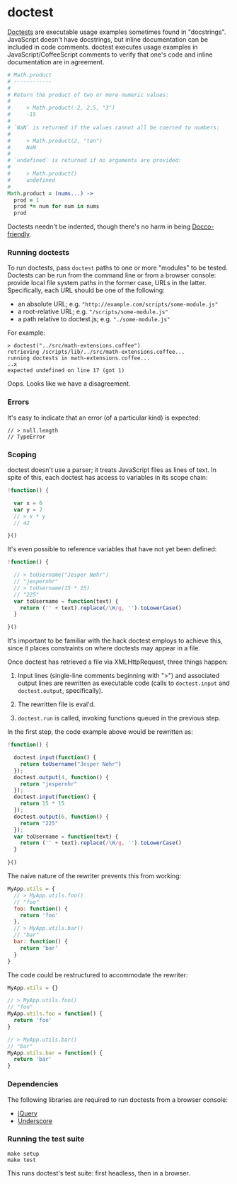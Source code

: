 # doctest

[Doctests][1] are executable usage examples sometimes found in "docstrings".
JavaScript doesn't have docstrings, but inline documentation can be included
in code comments. doctest executes usage examples in JavaScript/CoffeeScript
comments to verify that one's code and inline documentation are in agreement.

```coffeescript
# Math.product
# ------------
#
# Return the product of two or more numeric values:
#
#     > Math.product(-2, 2.5, "3")
#     -15
#
# `NaN` is returned if the values cannot all be coerced to numbers:
#
#     > Math.product(2, "ten")
#     NaN
#
# `undefined` is returned if no arguments are provided:
#
#     > Math.product()
#     undefined
#
Math.product = (nums...) ->
  prod = 1
  prod *= num for num in nums
  prod
```

Doctests needn't be indented, though there's no harm in being
[Docco-friendly][2].

### Running doctests

To run doctests, pass `doctest` paths to one or more "modules" to be tested.
Doctests can be run from the command line or from a browser console: provide
local file system paths in the former case, URLs in the latter. Specifically,
each URL should be one of the following:

  - an absolute URL; e.g. `"http://example.com/scripts/some-module.js"`
  - a root-relative URL; e.g. `"/scripts/some-module.js"`
  - a path relative to doctest.js; e.g. `"./some-module.js"`

For example:

    > doctest("../src/math-extensions.coffee")
    retrieving /scripts/lib/../src/math-extensions.coffee...
    running doctests in math-extensions.coffee...
    ..x
    expected undefined on line 17 (got 1)

Oops. Looks like we have a disagreement.

### Errors

It's easy to indicate that an error (of a particular kind) is expected:

    // > null.length
    // TypeError

### Scoping

doctest doesn't use a parser; it treats JavaScript files as lines of text.
In spite of this, each doctest has access to variables in its scope chain:

```javascript
!function() {

  var x = 6
  var y = 7
  // > x * y
  // 42

}()
```

It's even possible to reference variables that have not yet been defined:

```javascript
!function() {

  // > toUsername("Jesper Nøhr")
  // "jespernhr"
  // > toUsername(15 * 15)
  // "225"
  var toUsername = function(text) {
    return ('' + text).replace(/\W/g, '').toLowerCase()
  }

}()
```

It's important to be familiar with the hack doctest employs to achieve this,
since it places constraints on where doctests may appear in a file.

Once doctest has retrieved a file via XMLHttpRequest, three things happen:

1.  Input lines (single-line comments beginning with ">") and associated
    output lines are rewritten as executable code (calls to `doctest.input`
    and `doctest.output`, specifically).

2.  The rewritten file is eval'd.

3.  `doctest.run` is called, invoking functions queued in the previous step.

In the first step, the code example above would be rewritten as:

```javascript
!function() {

  doctest.input(function() {
    return toUsername("Jesper Nøhr")
  });
  doctest.output(4, function() {
    return "jespernhr"
  });
  doctest.input(function() {
    return 15 * 15
  });
  doctest.output(6, function() {
    return "225"
  });
  var toUsername = function(text) {
    return ('' + text).replace(/\W/g, '').toLowerCase()
  }

}()
```

The naive nature of the rewriter prevents this from working:

```javascript
MyApp.utils = {
  // > MyApp.utils.foo()
  // "foo"
  foo: function() {
    return 'foo'
  },
  // > MyApp.utils.bar()
  // "bar"
  bar: function() {
    return 'bar'
  }
}
```

The code could be restructured to accommodate the rewriter:

```javascript
MyApp.utils = {}

// > MyApp.utils.foo()
// "foo"
MyApp.utils.foo = function() {
  return 'foo'
}

// > MyApp.utils.bar()
// "bar"
MyApp.utils.bar = function() {
  return 'bar'
}
```

### Dependencies

The following libraries are required to run doctests from a browser console:

  - [jQuery][3]
  - [Underscore][4]

### Running the test suite

    make setup
    make test

This runs doctest's test suite: first headless, then in a browser.


[1]: http://docs.python.org/library/doctest.html
[2]: http://bit.ly/129sbLQ
[3]: http://jquery.com/
[4]: http://underscorejs.org/
